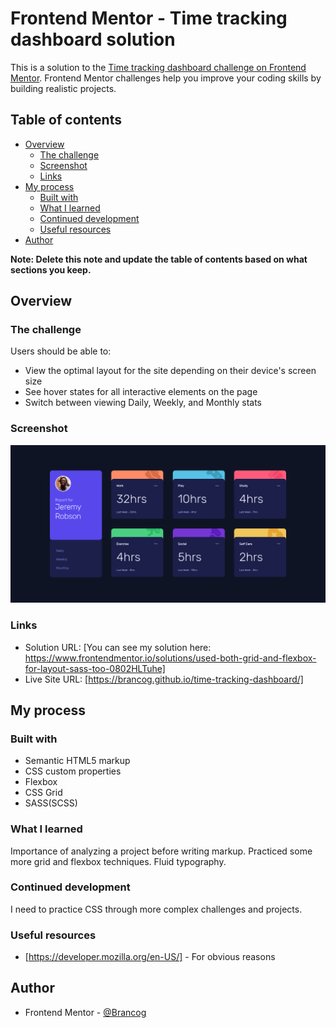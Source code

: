 # Frontend Mentor - Time tracking dashboard solution

This is a solution to the [Time tracking dashboard challenge on Frontend Mentor](https://www.frontendmentor.io/challenges/time-tracking-dashboard-UIQ7167Jw). Frontend Mentor challenges help you improve your coding skills by building realistic projects.

## Table of contents

- [Overview](#overview)
  - [The challenge](#the-challenge)
  - [Screenshot](#screenshot)
  - [Links](#links)
- [My process](#my-process)
  - [Built with](#built-with)
  - [What I learned](#what-i-learned)
  - [Continued development](#continued-development)
  - [Useful resources](#useful-resources)
- [Author](#author)

**Note: Delete this note and update the table of contents based on what sections you keep.**

## Overview

### The challenge

Users should be able to:

- View the optimal layout for the site depending on their device's screen size
- See hover states for all interactive elements on the page
- Switch between viewing Daily, Weekly, and Monthly stats

### Screenshot

![Screenshot](time-tracking-dashboard-screenshot.png?raw=true "Project Screenshot")

### Links

- Solution URL: [You can see my solution here: https://www.frontendmentor.io/solutions/used-both-grid-and-flexbox-for-layout-sass-too-0802HLTuhe]
- Live Site URL: [https://brancog.github.io/time-tracking-dashboard/]

## My process

### Built with

- Semantic HTML5 markup
- CSS custom properties
- Flexbox
- CSS Grid
- SASS(SCSS)

### What I learned

Importance of analyzing a project before writing markup.
Practiced some more grid and flexbox techniques.
Fluid typography.

### Continued development

I need to practice CSS through more complex challenges and projects.

### Useful resources

- [https://developer.mozilla.org/en-US/] - For obvious reasons


## Author

- Frontend Mentor - [@Brancog](https://www.frontendmentor.io/profile/Brancog)
